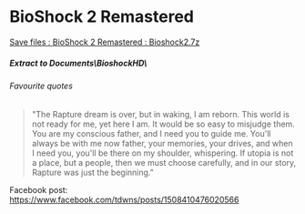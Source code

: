 # BioShock 2 Remastered
[Save files : BioShock 2 Remastered : Bioshock2.7z](Bioshock2.7z?raw=true)

##### Extract to Documents\BioshockHD\

###### Favourite quotes
> "The Rapture dream is over, but in waking, I am reborn. This world is not ready for me, yet here I am. It would be so easy to misjudge them. You are my conscious father, and I need you to guide me. You'll always be with me now father, your memories, your drives, and when I need you, you'll be there on my shoulder, whispering. If utopia is not a place, but a people, then we must choose carefully, and in our story, Rapture was just the beginning."

Facebook post: https://www.facebook.com/tdwns/posts/1508410476020566